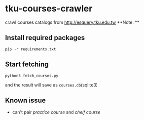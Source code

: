 # tku-courses-crawler
crawl courses catalogs from http://esquery.tku.edu.tw
**Note: **
## Install required packages
```
pip -r requirements.txt
```
## Start fetching
```
python3 fetch_courses.py
```
and the result will save as `courses.db`(sqlite3)
## Known issue
* can't pair *practice course* and *cheif course*
